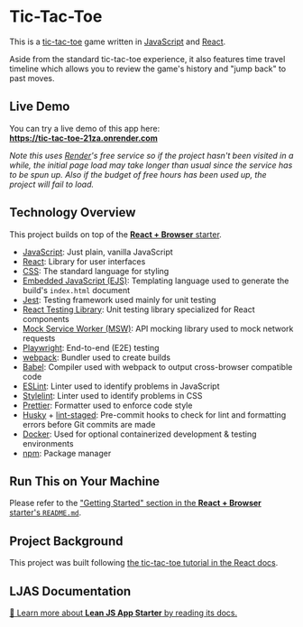 # Tic-Tac-Toe

This is a [tic-tac-toe](https://en.wikipedia.org/wiki/Tic-tac-toe) game written in [JavaScript](https://tc39.es/ecma262) and [React](https://react.dev).

Aside from the standard tic-tac-toe experience, it also features time travel timeline which allows you to review the game's history and "jump back" to past moves.

## Live Demo

You can try a live demo of this app here:  
**https://tic-tac-toe-21za.onrender.com**

_Note this uses [Render](https://render.com)'s free service so if the project hasn't been visited in a while, the initial page load may take longer than usual since the service has to be spun up. Also if the budget of free hours has been used up, the project will fail to load._

## Technology Overview

This project builds on top of the [**React + Browser** starter](https://github.com/mattlean/lean-js-app-starter/tree/v1.1.0/starters/react-browser-ts).

- [JavaScript](https://tc39.es/ecma262): Just plain, vanilla JavaScript
- [React](https://react.dev): Library for user interfaces
- [CSS](https://w3.org/Style/CSS/Overview.en.html): The standard language for styling
- [Embedded JavaScript (EJS)](https://ejs.co): Templating language used to generate the build's `index.html` document
- [Jest](https://jestjs.io): Testing framework used mainly for unit testing
- [React Testing Library](https://testing-library.com/docs/react-testing-library/intro): Unit testing library specialized for React components
- [Mock Service Worker (MSW)](https://mswjs.io): API mocking library used to mock network requests
- [Playwright](https://playwright.dev): End-to-end (E2E) testing
- [webpack](https://webpack.js.org): Bundler used to create builds
- [Babel](https://babeljs.io): Compiler used with webpack to output cross-browser compatible code
- [ESLint](https://eslint.org): Linter used to identify problems in JavaScript
- [Stylelint](https://stylelint.io): Linter used to identify problems in CSS
- [Prettier](https://prettier.io): Formatter used to enforce code style
- [Husky](https://typicode.github.io/husky) + [lint-staged](https://github.com/okonet/lint-staged): Pre-commit hooks to check for lint and formatting errors before Git commits are made
- [Docker](https://docker.com): Used for optional containerized development & testing environments
- [npm](https://npmjs.com): Package manager

## Run This on Your Machine

Please refer to the ["Getting Started" section in the **React + Browser** starter's `README.md`](https://github.com/mattlean/lean-js-app-starter/tree/v1.1.0/starters/react-browser#getting-started).

## Project Background

This project was built following [the tic-tac-toe tutorial in the React docs](https://react.dev/learn/tutorial-tic-tac-toe).

## LJAS Documentation

[📖 Learn more about **Lean JS App Starter** by reading its docs.](https://github.com/mattlean/lean-js-app-starter/tree/v1.1.0/docs/README.md)
